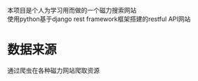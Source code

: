 本项目是个人为学习用而做的一个磁力搜索网站<br>
使用python基于django rest framework框架搭建的restful API网站<br>



数据来源
===
通过爬虫在各种磁力网站爬取资源
